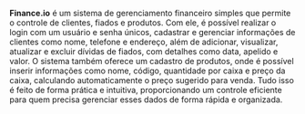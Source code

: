 **Finance.io** é um sistema de gerenciamento financeiro simples que permite o controle de clientes, fiados e produtos. Com ele, é possível realizar o login com um usuário e senha únicos, cadastrar e gerenciar informações de clientes como nome, telefone e endereço, além de adicionar, visualizar, atualizar e excluir dívidas de fiados, com detalhes como data, apelido e valor. O sistema também oferece um cadastro de produtos, onde é possível inserir informações como nome, código, quantidade por caixa e preço da caixa, calculando automaticamente o preço sugerido para venda. Tudo isso é feito de forma prática e intuitiva, proporcionando um controle eficiente para quem precisa gerenciar esses dados de forma rápida e organizada.
